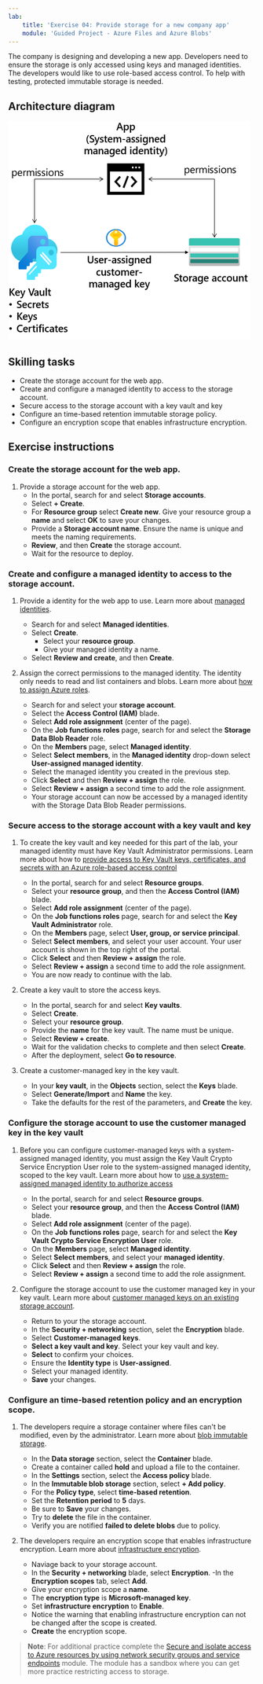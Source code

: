 ```yaml
---
lab:
    title: 'Exercise 04: Provide storage for a new company app'
    module: 'Guided Project - Azure Files and Azure Blobs'
---
```

The company is designing and developing a new app. Developers need to ensure the storage is only accessed using keys and managed identities. The developers would like to use role-based access control. To help with testing, protected immutable storage is needed. 

## Architecture diagram

![Diagram with a storage account, managed identities, and a key vault.](../Media/task_04.png)

## Skilling tasks

- Create the storage account for the web app.
- Create and configure a managed identity to access to the storage account.
- Secure access to the storage account with a key vault and key
- Configure an time-based retention immutable storage policy.
- Configure an encryption scope that enables infrastructure encryption.

## Exercise instructions

### Create the storage account for the web app.

1. Provide a storage account for the web app. 
    - In the portal, search for and select **Storage accounts**. 
    - Select **+ Create**.
    - For **Resource group** select **Create new**. Give your resource group a **name** and select **OK** to save your changes.
    - Provide a **Storage account name**. Ensure the name is unique and meets the naming requirements. 
    - **Review**, and then **Create** the storage account.
    - Wait for the resource to deploy.

### Create and configure a managed identity to access to the storage account.

1. Provide a identity for the web app to use.  Learn more about [managed identities](https://learn.microsoft.com/azure/active-directory/managed-identities-azure-resources/overview).

    - Search for and select **Managed identities**.
    - Select **Create**.
        - Select your **resource group**. 
        - Give your managed identity a name.
    - Select **Review and create**, and then **Create**. 

1. Assign the correct permissions to the managed identity. The identity only needs to read and list containers and blobs. Learn more about [how to assign Azure roles](https://learn.microsoft.com/azure/role-based-access-control/role-assignments-portal).
    
    - Search for and select your **storage account**.
    - Select the **Access Control (IAM)** blade.
    - Select **Add role assignment** (center of the page).
    - On the **Job functions roles** page, search for and select the **Storage Data Blob Reader** role. 
    - On the **Members** page, select **Managed identity**.
    - Select **Select members**, in the **Managed identity** drop-down select **User-assigned managed identity**.
    - Select the managed identity you created in the previous step. 
    - Click **Select** and then **Review + assign** the role. 
    - Select **Review + assign** a second time to add the role assignment.
    - Your storage account can now be accessed by a managed identity with the Storage Data Blob Reader permissions. 

### Secure access to the storage account with a key vault and key

1. To create the key vault and key needed for this part of the lab, your managed identity must have Key Vault Administrator permissions. Learn more about how to [provide access to Key Vault keys, certificates, and secrets with an Azure role-based access control](https://learn.microsoft.com/azure/key-vault/general/rbac-guide?tabs=azure-cli)
    - In the portal, search for and select **Resource groups**. 
    - Select your **resource group**, and then the **Access Control (IAM)** blade.
    - Select **Add role assignment** (center of the page).
    - On the **Job functions roles** page, search for and select the **Key Vault Administrator** role.
    - On the **Members** page, select **User, group, or service principal**.
    - Select **Select members**, and select your user account. Your user account is shown in the top right of the portal.
    - Click **Select** and then **Review + assign** the role. 
    - Select **Review + assign** a second time to add the role assignment.
    - You are now ready to continue with the lab.

1. Create a key vault to store the access keys. 

    - In the portal, search for and select **Key vaults**.
    - Select **Create**.
    - Select your **resource group**.
    - Provide the **name** for the key vault. The name must be unique. 
    - Select **Review + create**.
    - Wait for the validation checks to complete and then select **Create**.
    - After the deployment, select **Go to resource**. 

1. Create a customer-managed key in the key vault. 

    - In your **key vault**, in the **Objects** section, select the **Keys** blade.
    - Select **Generate/Import** and **Name** the key.
    - Take the defaults for the rest of the parameters, and **Create** the key.

### Configure the storage account to use the customer managed key in the key vault

1. Before you can configure customer-managed keys with a system-assigned managed identity, you must assign the Key Vault Crypto Service Encryption User role to the system-assigned managed identity, scoped to the key vault. Learn more about how to [use a system-assigned managed identity to authorize access](https://learn.microsoft.com/azure/storage/common/customer-managed-keys-configure-existing-account?tabs=azure-portal#use-a-system-assigned-managed-identity-to-authorize-access)
    - In the portal, search for and select **Resource groups**. 
    - Select your **resource group**, and then the **Access Control (IAM)** blade.
    - Select **Add role assignment** (center of the page).
    - On the **Job functions roles** page, search for and select the **Key Vault Crypto Service Encryption User** role.
    - On the **Members** page, select **Managed identity**.
    - Select **Select members**, and select your **managed identity**.
    - Click **Select** and then **Review + assign** the role. 
    - Select **Review + assign** a second time to add the role assignment.
    
1. Configure the storage account to use the customer managed key in your key vault. Learn more about [customer managed keys on an existing storage account](https://learn.microsoft.com/azure/storage/common/customer-managed-keys-configure-existing-account?WT.mc_id=Portal-Microsoft_Azure_Storage&tabs=azure-portal).
    - Return to your the storage account.
    - In the **Security + networking** section, selet the **Encryption** blade.
    - Select **Customer-managed keys**.
    - **Select a key vault and key**. Select your key vault and key.
    - **Select** to confirm your choices. 
    - Ensure the **Identity type** is **User-assigned**.
    - Select your managed identity. 
    - **Save** your changes. 

### Configure an time-based retention policy and an encryption scope.

1. The developers require a storage container where files can't be modified, even by the administrator. Learn more about [blob immutable storage](https://learn.microsoft.com/azure/storage/blobs/immutable-storage-overview).

    - In the **Data storage** section, select the **Container** blade. 
    - Create a container called **hold** and upload a file to the container. 
    - In the **Settings** section, select the **Access policy** blade. 
    - In the **Immutable blob storage** section, select **+ Add policy**. 
    - For the **Policy type**, select **time-based retention**. 
    - Set the **Retention period** to **5** days. 
    - Be sure to **Save** your changes. 
    - Try to **delete** the file in the container. 
    - Verify you are notified **failed to delete blobs** due to policy.  

1. The developers require an encryption scope that enables infrastructure encryption. Learn more about [infrastructure encryption](https://learn.microsoft.com/azure/storage/common/infrastructure-encryption-enable?tabs=portal).

    - Naviage back to your storage account. 
    - In the **Security + networking** blade, select **Encryption**.
    -In the **Encryption scopes** tab, select **Add**.
    - Give your encryption scope a **name**. 
    - The **encryption type** is **Microsoft-managed key**.
    - Set **infrastructure encryption** to **Enable**.
    - Notice the warning that enabling infrastructure encryption can not be changed after the scope is created.
    - **Create** the encryption scope.


>**Note**: For additional practice complete the [Secure and isolate access to Azure resources by using network security groups and service endpoints](https://learn.microsoft.com/training/modules/secure-and-isolate-with-nsg-and-service-endpoints/) module. The module has a sandbox where you can get more practice restricting access to storage.
